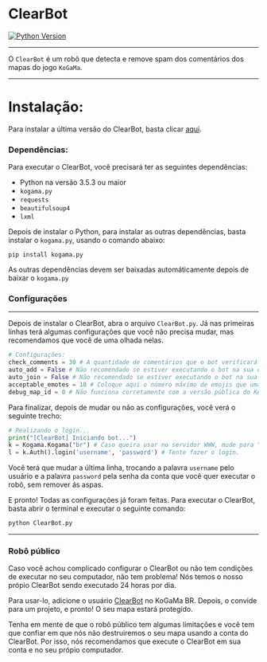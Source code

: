 # ClearBot

[![Python Version](https://img.shields.io/badge/python-%E2%89%A53.5.3-yellow.svg)](https://www.python.org/downloads/)

------

O ``ClearBot`` é um robô que detecta e remove spam dos comentários dos mapas do jogo ``KoGaMa``.

------


# Instalação:
Para instalar a última versão do ClearBot, basta clicar [aqui](https://github.com/ars3ne/clearbot/releases/latest).

### Dependências:
Para executar o ClearBot, você precisará ter as seguintes dependências:
* Python na versão 3.5.3 ou maior
* ``kogama.py``
* ``requests``
* ``beautifulsoup4``
* ``lxml``

Depois de instalar o Python, para instalar as outras dependências, basta instalar o ``kogama.py``, usando o comando abaixo:
```
pip install kogama.py
```

As outras dependências devem ser baixadas automáticamente depois de baixar o ``kogama.py``

### Configurações
------
Depois de instalar o ClearBot, abra o arquivo ``ClearBot.py``. Já nas primeiras linhas terá algumas configurações que você não precisa mudar, mas recomendamos que você de uma olhada nelas.

```python
# Configurações:
check_comments = 30 # A quantidade de comentários que o bot verificará. Se você estiver executando o bot na sua conta, é recomendado que coloque um valor alto.
auto_add = False # Não recomendado se estiver executando o bot na sua conta e não funciona com a versão pública do Kogama.py. Se estiver como 'True', o bot aceitará todos os pedidos de amizade, e depois deletará todos os amigos depois de um tempo.
auto_join = False # Não recomendado se estiver executando o bot na sua conta. Se estiver como 'True', o bot aceitará todos os convites de projetos automaticamente.
acceptable_emotes = 10 # Coloque aqui o número máximo de emojis que uma mensagem pode ter.
debug_map_id = 0 # Não funciona corretamente com a versão pública do Kogama.py. Aqui fica um ID de um mapa que você queira que sirva como debug. Muito provavelmente você não quer isso, então deixe 0.
```

Para finalizar, depois de mudar ou não as configurações, você verá o seguinte trecho:
```python
# Realizando o login...
print("[ClearBot] Iniciando bot...")
k = Kogama.Kogama("br") # Caso queira usar no servidor WWW, mude para "www". Se quiser no friends, mude para "friends".
l = k.Auth().login('username', 'password') # Tente fazer o login.
```
Você terá que mudar a última linha, trocando a palavra ``username`` pelo usuário e a palavra ``password`` pela senha da conta que você quer executar o robô, sem remover ás aspas.

E pronto! Todas as configurações já foram feitas. Para executar o ClearBot, basta abrir o terminal e executar o seguinte comando:

```python
python ClearBot.py
```

------
### Robô público
Caso você achou complicado configurar o ClearBot ou não tem condições de executar no seu computador, não tem problema! Nós temos o nosso própio ClearBot sendo executado 24 horas por dia.

Para usar-lo, adicione o usuário [ClearBot](https://kogama.com.br/profile/5236862/) no KoGaMa BR. Depois, o convide para um projeto, e pronto! O seu mapa estará protegido.

Tenha em mente de que o robô público tem algumas limitações e você tem que confiar em que nós não destruiremos o seu mapa usando a conta do ClearBot. Por isso, nós recomendamos que execute o ClearBot em sua conta e no seu própio computador.
  
  
